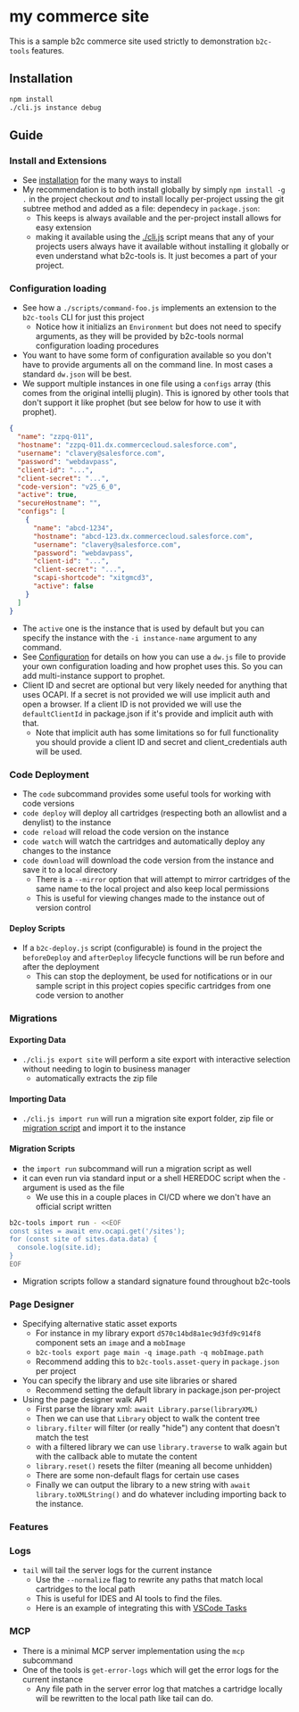 # my commerce site

This is a sample b2c commerce site used strictly to demonstration `b2c-tools` features.

## Installation

```bash
npm install
./cli.js instance debug
```

## Guide

### Install and Extensions

- See [installation](https://github.com/SalesforceCommerceCloud/b2c-tools?tab=readme-ov-file#installation) for the many ways to install
- My recommendation is to both install globally by simply `npm install -g .` in the project checkout *and* to install locally per-project ussing the git subtree method and added as a file: dependecy in `package.json`:
    - This keeps is always available and the per-project install allows for easy extension
    - making it available using the [./cli.js](./cli.js) script means that any of your projects users always have it available without installing it globally or even understand what b2c-tools is. It just becomes a part of your project.

### Configuration loading

- See how a `./scripts/command-foo.js` implements an extension to the `b2c-tools` CLI for just this project
    - Notice how it initializs an `Environment` but does not need to specify arguments, as they will be provided by b2c-tools normal configuration loading procedures
- You want to have some form of configuration available so you don't have to provide arguments all on the command line. In most cases a standard `dw.json` will be best.
- We support multiple instances in one file using a `configs` array (this comes from the original intellij plugin). This is ignored by other tools that don't support it like prophet (but see below for how to use it with prophet).
```json
{
  "name": "zzpq-011",
  "hostname": "zzpq-011.dx.commercecloud.salesforce.com",
  "username": "clavery@salesforce.com",
  "password": "webdavpass",
  "client-id": "...",
  "client-secret": "...",
  "code-version": "v25_6_0",
  "active": true,
  "secureHostname": "",
  "configs": [
    {
      "name": "abcd-1234",
      "hostname": "abcd-123.dx.commercecloud.salesforce.com",
      "username": "clavery@salesforce.com",
      "password": "webdavpass",
      "client-id": "...",
      "client-secret": "...",
      "scapi-shortcode": "xitgmcd3",
      "active": false
    }
  ]
}
```
- The `active` one is the instance that is used by default but you can specify the instance with the `-i instance-name` argument to any command.
- See [Configuration](https://github.com/SalesforceCommerceCloud/b2c-tools?tab=readme-ov-file#configuration-1) for details on how you can use a `dw.js` file to provide your own configuration loading and how prophet uses this. So you can add multi-instance support to prophet.
- Client ID and secret are optional but very likely needed for anything that uses OCAPI. If a secret is not provided we will use implicit auth and open a browser. If a client ID is not provided we will use the `defaultClientId` in package.json if it's provide and implicit auth with that.
  - Note that implicit auth has some limitations so for full functionality you should provide a client ID and secret and client_credentials auth will be used.


### Code Deployment

- The `code` subcommand provides some useful tools for working with code versions
- `code deploy` will deploy all cartridges (respecting both an allowlist and a denylist) to the instance
- `code reload` will reload the code version on the instance
- `code watch` will watch the cartridges and automatically deploy any changes to the instance
- `code download` will download the code version from the instance and save it to a local directory
  - There is a `--mirror` option that will attempt to mirror cartridges of the same name to the local project and also keep local permissions
  - This is useful for viewing changes made to the instance out of version control

#### Deploy Scripts

- If a `b2c-deploy.js` script (configurable) is found in the project the `beforeDeploy` and `afterDeploy` lifecycle functions will be run before and after the deployment
   - This can stop the deployment, be used for notifications or in our sample script in this project copies specific cartridges from one code version to another

### Migrations

#### Exporting Data

- `./cli.js export site` will perform a site export with interactive selection without needing to login to business manager
    - automatically extracts the zip file

#### Importing Data

- `./cli.js import run` will run a migration site export folder, zip file or [migration script](#migration-scripts) and import it to the instance

#### Migration Scripts

- the `import run` subcommand will run a migration script as well
- it can even run via standard input or a shell HEREDOC script when the `-` argument is used as the file
  - We use this in a couple places in CI/CD where we don't have an official script written

```bash
b2c-tools import run - <<EOF
const sites = await env.ocapi.get('/sites');
for (const site of sites.data.data) {
  console.log(site.id);
}
EOF
```

- Migration scripts follow a standard signature found throughout b2c-tools

### Page Designer

- Specifying alternative static asset exports
    - For instance in my library export `d570c14bd8a1ec9d3fd9c914f8` component sets an `image` and a `mobImage`
    - `b2c-tools export page main -q image.path -q mobImage.path`
    - Recommend adding this to `b2c-tools.asset-query` in `package.json` per project
- You can specify the library and use site libraries or shared
    - Recommend setting the default library in package.json per-project
- Using the page designer walk API
    - First parse the library xml: `await Library.parse(libraryXML)`
    - Then we can use that `Library` object to walk the content tree
    - `library.filter` will filter (or really "hide") any content that doesn't match the test
    - with a filtered library we can use `library.traverse` to walk again but with the callback able to mutate the content
    - `library.reset()` resets the filter (meaning all become unhidden)
    - There are some non-default flags for certain use cases
    - Finally we can output the library to a new string with `await library.toXMLString()` and do whatever including importing back to the instance.

### Features

### Logs

- `tail` will tail the server logs for the current instance
  - Use the `--normalize` flag to rewrite any paths that match local cartridges to the local path
  - This is useful for IDES and AI tools to find the files.
  - Here is an example of integrating this with [VSCode Tasks](https://github.com/SalesforceCommerceCloud/b2c-tools/blob/main/docs/TASKS.md)

### MCP

- There is a minimal MCP server implementation using the `mcp` subcommand
- One of the tools is `get-error-logs` which will get the error logs for the current instance
  - Any file path in the server error log that matches a cartridge locally will be rewritten to the local path like tail can do.

